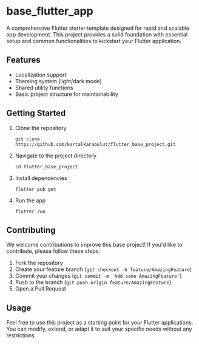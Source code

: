 # base_flutter_app
A comprehensive Flutter starter template designed for rapid and scalable app development. This project provides a solid foundation with essential setup and common functionalities to kickstart your Flutter application.

## Features

- Localization support
- Theming system (light/dark mode)
- Shared utility functions
- Basic project structure for maintainability

## Getting Started

1. Clone the repository
   ```
   git clone https://github.com/kartalkarabulut/flutter_base_project.git
   ```
2. Navigate to the project directory
   ```
   cd flutter_base_project
   ```
3. Install dependencies
   ```
   flutter pub get
   ```
4. Run the app
   ```
   flutter run
   ```

## Contributing

We welcome contributions to improve this base project! If you'd like to contribute, please follow these steps:

1. Fork the repository
2. Create your feature branch (`git checkout -b feature/AmazingFeature`)
3. Commit your changes (`git commit -m 'Add some AmazingFeature'`)
4. Push to the branch (`git push origin feature/AmazingFeature`)
5. Open a Pull Request

## Usage

Feel free to use this project as a starting point for your Flutter applications. You can modify, extend, or adapt it to suit your specific needs without any restrictions.
